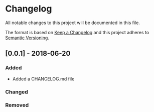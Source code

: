 # Changelog

All notable changes to this project will be documented in this file.

The format is based on [Keep a Changelog](http://keepachangelog.com/en/1.0.0/)
and this project adheres to [Semantic Versioning](http://semver.org/spec/v2.0.0.html).

## [0.0.1] - 2018-06-20

### Added

- Added a CHANGELOG.md file

### Changed

### Removed

[unreleased]: https://github.com/coolfriends/coolfriends/compare/v0.0.1...HEAD
